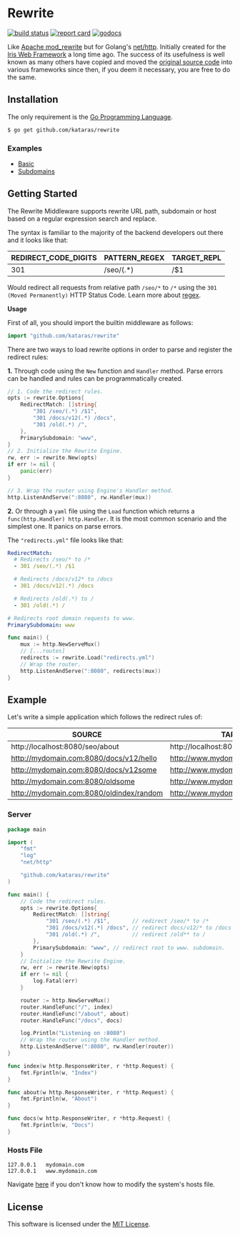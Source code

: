 # Rewrite

[![build status](https://img.shields.io/github/workflow/status/kataras/rewrite/CI/main?style=for-the-badge)](https://github.com/kataras/rewrite/actions) [![report card](https://img.shields.io/badge/report%20card-a%2B-ff3333.svg?style=for-the-badge)](https://goreportcard.com/report/github.com/kataras/rewrite) [![godocs](https://img.shields.io/badge/go-%20docs-488AC7.svg?style=for-the-badge)](https://pkg.go.dev/github.com/kataras/rewrite)

Like [Apache mod_rewrite](https://httpd.apache.org/docs/2.4/rewrite/) but for Golang's [net/http](https://golang.org/pkg/net/http/). Initially created for the [Iris Web Framework](https://github.com/kataras/iris) a long time ago. The success of its usefulness is well known as many others have copied and moved the [original source code](https://github.com/kataras/iris/tree/master/middleware/rewrite) into various frameworks since then, if you deem it necessary, you are free to do the same.

## Installation

The only requirement is the [Go Programming Language](https://golang.org/dl).

```sh
$ go get github.com/kataras/rewrite
```

### Examples

- [Basic](_examples/basic)
- [Subdomains](_examples/subdomains)

## Getting Started

The Rewrite Middleware supports rewrite URL path, subdomain or host based on a regular expression search and replace.

The syntax is familiar to the majority of the backend developers out there and it looks like that:

| REDIRECT_CODE_DIGITS | PATTERN_REGEX | TARGET_REPL |
|----------------------|---------------|-------------|
| 301                  | /seo/(.*)     | /$1         |

Would redirect all requests from relative path `/seo/*` to `/*` using the `301 (Moved Permanently)` HTTP Status Code. Learn more about [regex](https://golang.org/pkg/regexp/#example_Regexp_ReplaceAllString).

**Usage**

First of all, you should import the builtin middleware as follows:

```go
import "github.com/kataras/rewrite"
```

There are two ways to load rewrite options in order to parse and register the redirect rules:

**1.** Through code using the `New` function and `Handler` method. Parse errors can be handled and rules can be programmatically created.

```go
// 1. Code the redirect rules.
opts := rewrite.Options{
	RedirectMatch: []string{
		"301 /seo/(.*) /$1",
		"301 /docs/v12(.*) /docs",
		"301 /old(.*) /",
	},
	PrimarySubdomain: "www",
}
// 2. Initialize the Rewrite Engine.
rw, err := rewrite.New(opts)
if err != nil { 
	panic(err)
}

// 3. Wrap the router using Engine's Handler method.
http.ListenAndServe(":8080", rw.Handler(mux))
```

**2.** Or through a `yaml` file using the `Load` function which returns a `func(http.Handler) http.Handler`. It is the most common scenario and the simplest one. It panics on parse errors.

The `"redirects.yml"` file looks like that:

```yaml
RedirectMatch:
  # Redirects /seo/* to /*
  - 301 /seo/(.*) /$1

  # Redirects /docs/v12* to /docs
  - 301 /docs/v12(.*) /docs

  # Redirects /old(.*) to /
  - 301 /old(.*) /

# Redirects root domain requests to www.
PrimarySubdomain: www
```

```go
func main() {
    mux := http.NewServeMux()
    // [...routes]
	redirects := rewrite.Load("redirects.yml")
	// Wrap the router.
    http.ListenAndServe(":8080", redirects(mux))
}
```

## Example

Let's write a simple application which follows the redirect rules of:

| SOURCE                                   | TARGET                             |
|------------------------------------------|------------------------------------|
| http://localhost:8080/seo/about          | http://localhost:8080/about        |
| http://mydomain.com:8080/docs/v12/hello  | http://www.mydomain.com:8080/docs  |
| http://mydomain.com:8080/docs/v12some    | http://www.mydomain.com:8080/docs  |
| http://mydomain.com:8080/oldsome         | http://www.mydomain.com:8080       |
| http://mydomain.com:8080/oldindex/random | http://www.mydomain.com:8080       |

### Server

```go
package main

import (
	"fmt"
	"log"
	"net/http"

	"github.com/kataras/rewrite"
)

func main() {
	// Code the redirect rules.
	opts := rewrite.Options{
		RedirectMatch: []string{
			"301 /seo/(.*) /$1",       // redirect /seo/* to /*
			"301 /docs/v12(.*) /docs", // redirect docs/v12/* to /docs
			"301 /old(.*) /",          // redirect /old** to /
		},
		PrimarySubdomain: "www", // redirect root to www. subdomain.
	}
	// Initialize the Rewrite Engine.
	rw, err := rewrite.New(opts)
	if err != nil {
		log.Fatal(err)
	}

	router := http.NewServeMux()
	router.HandleFunc("/", index)
	router.HandleFunc("/about", about)
	router.HandleFunc("/docs", docs)

	log.Println("Listening on :8080")
	// Wrap the router using the Handler method.
	http.ListenAndServe(":8080", rw.Handler(router))
}

func index(w http.ResponseWriter, r *http.Request) {
	fmt.Fprintln(w, "Index")
}

func about(w http.ResponseWriter, r *http.Request) {
	fmt.Fprintln(w, "About")
}

func docs(w http.ResponseWriter, r *http.Request) {
	fmt.Fprintln(w, "Docs")
}
```

### Hosts File

```text
127.0.0.1	mydomain.com
127.0.0.1	www.mydomain.com
```

Navigate [here](https://support.rackspace.com/how-to/modify-your-hosts-file/) if you don't know how to modify the system's hosts file.

## License

This software is licensed under the [MIT License](LICENSE).
